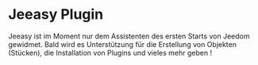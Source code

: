 # Jeeasy Plugin

Jeeasy ist im Moment nur dem Assistenten des ersten Starts von Jeedom gewidmet. Bald wird es Unterstützung für die Erstellung von Objekten (Stücken), die Installation von Plugins und vieles mehr geben !
